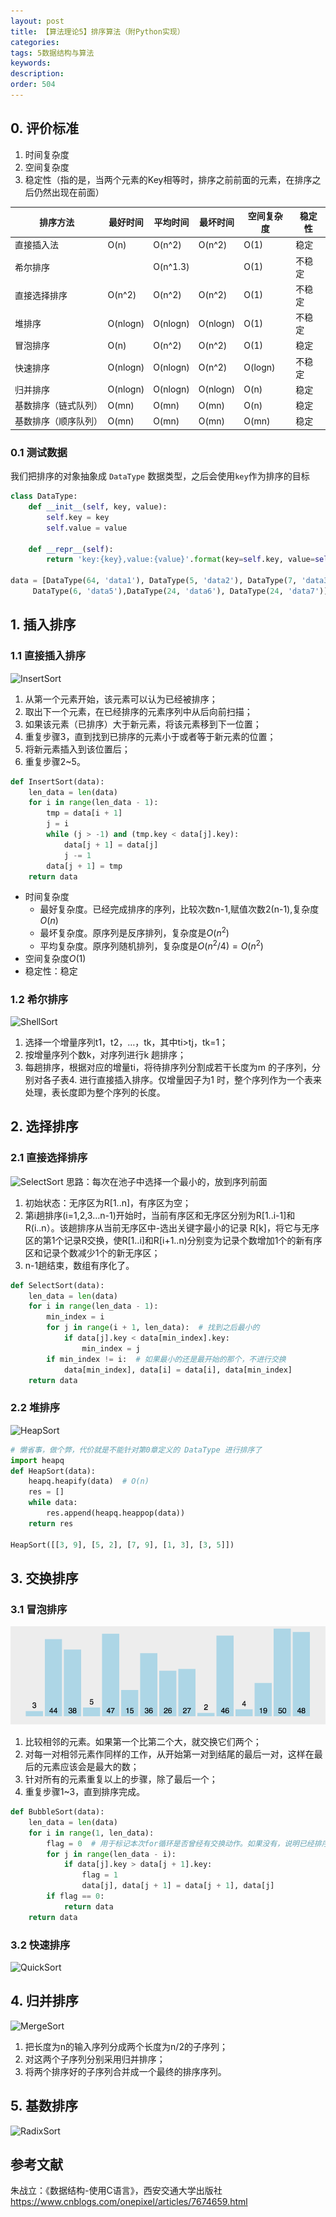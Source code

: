 ```yaml
---
layout: post
title: 【算法理论5】排序算法（附Python实现）
categories:
tags: 5数据结构与算法
keywords:
description:
order: 504
---
```


## 0. 评价标准
1. 时间复杂度
2. 空间复杂度
3. 稳定性（指的是，当两个元素的Key相等时，排序之前前面的元素，在排序之后仍然出现在前面）


|排序方法|最好时间|平均时间|最坏时间|空间复杂度|稳定性|
|--|--|--|--|--|--|
|直接插入法|O(n)|O(n^2)|O(n^2)|O(1)|稳定|
|希尔排序||O(n^1.3)||O(1)|不稳定|
|直接选择排序|O(n^2)|O(n^2)|O(n^2)|O(1)|不稳定|
|堆排序|O(nlogn)|O(nlogn)|O(nlogn)|O(1)|不稳定|
|冒泡排序|O(n)|O(n^2)|O(n^2)|O(1)|稳定|
|快速排序|O(nlogn)|O(nlogn)|O(n^2)|O(logn)|不稳定|
|归并排序|O(nlogn)|O(nlogn)|O(nlogn)|O(n)|稳定|
|基数排序（链式队列）|O(mn)|O(mn)|O(mn)|O(n)|稳定|
|基数排序（顺序队列）|O(mn)|O(mn)|O(mn)|O(mn)|稳定|



### 0.1 测试数据
我们把排序的对象抽象成 `DataType` 数据类型，之后会使用`key`作为排序的目标
```py
class DataType:
    def __init__(self, key, value):
        self.key = key
        self.value = value

    def __repr__(self):
        return 'key:{key},value:{value}'.format(key=self.key, value=self.value)

data = [DataType(64, 'data1'), DataType(5, 'data2'), DataType(7, 'data3'), DataType(89, 'data4'),
     DataType(6, 'data5'),DataType(24, 'data6'), DataType(24, 'data7')]
```

## 1. 插入排序
### 1.1 直接插入排序
![InsertSort](https://images2017.cnblogs.com/blog/849589/201710/849589-20171015225645277-1151100000.gif)
1. 从第一个元素开始，该元素可以认为已经被排序；
2. 取出下一个元素，在已经排序的元素序列中从后向前扫描；
3. 如果该元素（已排序）大于新元素，将该元素移到下一位置；
4. 重复步骤3，直到找到已排序的元素小于或者等于新元素的位置；
5. 将新元素插入到该位置后；
6. 重复步骤2~5。

```py
def InsertSort(data):
    len_data = len(data)
    for i in range(len_data - 1):
        tmp = data[i + 1]
        j = i
        while (j > -1) and (tmp.key < data[j].key):
            data[j + 1] = data[j]
            j -= 1
        data[j + 1] = tmp
    return data
```
- 时间复杂度
    - 最好复杂度。已经完成排序的序列，比较次数n-1,赋值次数2(n-1),复杂度$O(n)$
    - 最坏复杂度。原序列是反序排列，复杂度是$O(n^2)$
    - 平均复杂度。原序列随机排列，复杂度是$O(n^2/4)=O(n^2)$
- 空间复杂度$O(1)$
- 稳定性：稳定

### 1.2 希尔排序
![ShellSort](https://images2018.cnblogs.com/blog/849589/201803/849589-20180331170017421-364506073.gif)
1. 选择一个增量序列t1，t2，…，tk，其中ti>tj，tk=1；
2. 按增量序列个数k，对序列进行k 趟排序；
3. 每趟排序，根据对应的增量ti，将待排序列分割成若干长度为m 的子序列，分别对各子表4. 进行直接插入排序。仅增量因子为1 时，整个序列作为一个表来处理，表长度即为整个序列的长度。


## 2. 选择排序

### 2.1 直接选择排序
![SelectSort](https://images2017.cnblogs.com/blog/849589/201710/849589-20171015224719590-1433219824.gif)
思路：每次在池子中选择一个最小的，放到序列前面  

1. 初始状态：无序区为R[1..n]，有序区为空；
2. 第i趟排序(i=1,2,3…n-1)开始时，当前有序区和无序区分别为R[1..i-1]和R(i..n）。该趟排序从当前无序区中-选出关键字最小的记录 R[k]，将它与无序区的第1个记录R交换，使R[1..i]和R[i+1..n)分别变为记录个数增加1个的新有序区和记录个数减少1个的新无序区；
3. n-1趟结束，数组有序化了。


```py
def SelectSort(data):
    len_data = len(data)
    for i in range(len_data - 1):
        min_index = i
        for j in range(i + 1, len_data):  # 找到之后最小的
            if data[j].key < data[min_index].key:
                min_index = j
        if min_index != i:  # 如果最小的还是最开始的那个，不进行交换
            data[min_index], data[i] = data[i], data[min_index]
    return data
```

### 2.2 堆排序
![HeapSort](https://images2017.cnblogs.com/blog/849589/201710/849589-20171015231308699-356134237.gif)
```py
# 懒省事，做个弊，代价就是不能针对第0章定义的 DataType 进行排序了
import heapq
def HeapSort(data):
    heapq.heapify(data)  # O(n)
    res = []
    while data:
        res.append(heapq.heappop(data))
    return res

HeapSort([[3, 9], [5, 2], [7, 9], [1, 3], [3, 5]])
```
## 3. 交换排序
### 3.1 冒泡排序

![BubbleSort](https://github.com/guofei9987/StatisticsBlog/blob/master/附件/sort/BubbleSort.gif?raw=true)


1. 比较相邻的元素。如果第一个比第二个大，就交换它们两个；
2. 对每一对相邻元素作同样的工作，从开始第一对到结尾的最后一对，这样在最后的元素应该会是最大的数；
3. 针对所有的元素重复以上的步骤，除了最后一个；
4. 重复步骤1~3，直到排序完成。



```py
def BubbleSort(data):
    len_data = len(data)
    for i in range(1, len_data):
        flag = 0  # 用于标记本次for循环是否曾经有交换动作。如果没有，说明已经排序完成，算法可以提前终止
        for j in range(len_data - i):
            if data[j].key > data[j + 1].key:
                flag = 1
                data[j], data[j + 1] = data[j + 1], data[j]
        if flag == 0:
            return data
    return data
```

### 3.2 快速排序
![QuickSort](https://images2017.cnblogs.com/blog/849589/201710/849589-20171015230936371-1413523412.gif)





## 4. 归并排序
![MergeSort](https://images2017.cnblogs.com/blog/849589/201710/849589-20171015230557043-37375010.gif)

1. 把长度为n的输入序列分成两个长度为n/2的子序列；
2. 对这两个子序列分别采用归并排序；
3. 将两个排序好的子序列合并成一个最终的排序序列。


## 5. 基数排序
![RadixSort](https://images2017.cnblogs.com/blog/849589/201710/849589-20171015232453668-1397662527.gif)


## 参考文献
朱战立：《数据结构-使用C语言》，西安交通大学出版社  
https://www.cnblogs.com/onepixel/articles/7674659.html
